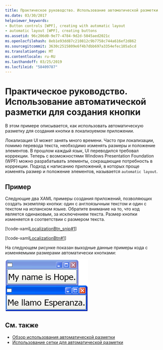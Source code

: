 ```yaml
---
title: Практическое руководство. Использование автоматической разметки для создания кнопки
ms.date: 03/30/2017
helpviewer_keywords:
- Button controls [WPF], creating with automatic layout
- automatic layout [WPF], creating buttons
ms.assetid: 96c206d0-9e77-4784-9d2d-5045aed2021c
ms.openlocfilehash: 8eb1e93dd87c210812c9b7758c744a616ef2d862
ms.sourcegitcommit: 3630c2515809e6f4b7dbb697a3354efec105a5cd
ms.translationtype: MT
ms.contentlocale: ru-RU
ms.lasthandoff: 03/25/2019
ms.locfileid: "58409787"
---
```

# <a name="how-to-use-automatic-layout-to-create-a-button"></a>Практическое руководство. Использование автоматической разметки для создания кнопки
В этом примере описывается, как использовать автоматическую разметку для создания кнопки в локализуемом приложении.  
  
 Локализация UI  может занять много времени. Часто при локализации, помимо перевода текста, необходимо изменять размеры и положение элементов. В прошлом каждый язык, UI переводился требовал коррекции. Теперь с возможностями Windows Presentation Foundation (WPF) можно разрабатывать элементы, сокращающие потребность в коррекции. Подход к написанию приложений, в которых проще изменять размер и положение элементов, называется `automatic layout`.  
  
## <a name="example"></a>Пример  

Следующие два XAML примеры создания приложений, позволяющих создать экземпляр кнопки: один с англоязычным текстом и один с текстом на испанском языке. Обратите внимание на то, что код является одинаковым, за исключением текста. Размер кнопки изменяется в соответствии с размером текста.

[!code-xaml[LocalizationBtn_snip#1](~/samples/snippets/csharp/VS_Snippets_Wpf/LocalizationBtn_snip/CS/Pane1.xaml#1)]  
  
[!code-xaml[LocalizationBtn#1](~/samples/snippets/csharp/VS_Snippets_Wpf/LocalizationBtn/CS/Pane1.xaml#1)]  
  
 На следующем рисунке показан выходные данные примеры кода с изменяемыми размерами автоматически кнопками:
  
 ![Та же кнопка с текстовой подписью на различных языках](./media/use-automatic-layout-overview/auto-resizable-button.png)  
  
## <a name="see-also"></a>См. также

- [Обзор использования автоматической разметки](use-automatic-layout-overview.md)
- [Использование сетки для автоматической разметки](how-to-use-a-grid-for-automatic-layout.md)
